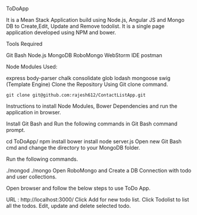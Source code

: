 ToDoApp

It is a Mean Stack Application build using Node.js, Angular JS and Mongo DB to  Create,Edit, Update and Remove todolist. It is a single page application developed using NPM and bower.

Tools Required

Git Bash
Node.js
MongoDB
RoboMongo
WebStorm IDE
postman

Node Modules Used:

express
body-parser
chalk
consolidate
glob
lodash
mongoose
swig (Template Engine)
Clone the Repository Using Git clone command.

    git clone git@github.com:rajesh612/ContactListApp.git
Instructions to install Node Modules, Bower Dependencies and run the application in browser.

Install Git Bash and Run the following commands in Git Bash command prompt.

cd ToDoApp/
npm install
bower install
node server.js
Open new Git Bash cmd and change the directory to your MongoDB folder.

Run the following commands.

./mongod
./mongo
Open RoboMongo and Create a DB Connection with todo  and user collections.

Open browser and follow the below steps to use ToDo App.

URL : http://localhost:3000/
Click Add  for new todo list.
Click Todolist to list all the todos.
Edit, update and delete selected todo.